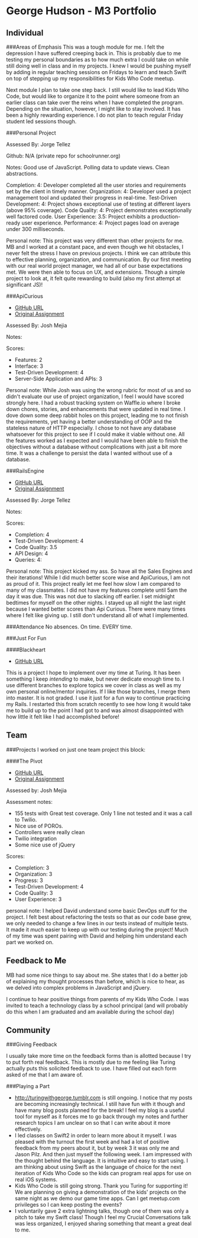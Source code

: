 George Hudson - M3 Portfolio
============================


Individual
----------------------------
###Areas of Emphasis
This was a tough module for me. I felt the depression I have suffered creeping
back in. This is probably due to me testing my personal boundaries as to how much
extra I could take on while still doing well in class and in my projects. I knew I
would be pushing myself by adding in regular teaching sessions on Fridays to learn
and teach Swift on top of stepping up my responsibilities for Kids Who Code meetup.

Next module I plan to take one step back. I still would like to lead Kids Who
Code, but would like to organize it to the point where someone from an earlier class
can take over the reins when I have completed the program. Depending on the situation,
however, I might like to stay involved. It has been a highly rewarding experience.
I do not plan to teach regular Friday student led sessions though.


###Personal Project

Assessed By: Jorge Tellez

Github: N/A (private repo for schoolrunner.org)

Notes: Good use of JavaScript. Polling data to update views. Clean abstractions.

Completion: 4: Developer completed all the user stories and requirements set by the client in timely manner.
Organization: 4: Developer used a project management tool and updated their progress in real-time.
Test-Driven Development: 4: Project shows exceptional use of testing at different layers (above 95% coverage).
Code Quality: 4: Project demonstrates exceptionally well factored code.
User Experience: 3.5: Project exhibits a production-ready user experience.
Performance: 4: Project pages load on average under 300 milliseconds.

Personal note: This project was very different than other projects for me. MB and
I worked at a constant pace, and even though we hit obstacles, I never felt the
stress I have on previous projects. I think we can attribute this to effective
planning, organization, and communication. By our first meeting with our real world
project manager, we had all of our base expectations met. We were then able to
focus on UX, and extensions. Though a simple project to look at, it felt quite
rewarding to build (also my first attempt at significant JS)!

###ApiCurious
* [GitHub URL](https://github.com/Egogre/LitHub)
* [Original Assignment](http://tutorials.jumpstartlab.com/projects/traffic_spy.html)

Assessed By: Josh Mejia

Notes:

Scores:
* Features: 2
* Interface: 3
* Test-Driven Development: 4
* Server-Side Application and APIs: 3

Personal note: While Josh was using the wrong rubric for most of us and so didn't
evaluate our use of project organization, I feel I would have scored strongly here.
I had a robust tracking system on Waffle.io where I broke down chores, stories,
and enhancements that were updated in real time. I dove down some deep rabbit holes
on this project, leading me to not finish the requirements, yet having a better
understanding of OOP and the stateless nature of HTTP especially. I chose to not
have any database whatsoever for this project to see if I could make it viable
without one. All the features worked as I expected and I would have been able to
finish the objectives without a database without complications with just a bit more
time. It was a challenge to persist the data I wanted without use of a database.

###RailsEngine
* [GitHub URL](https://github.com/Egogre/rails_engine)
* [Original Assignment](https://github.com/turingschool/ruby-submissions/blob/master/1507/11-rails_engine.markdown)

Assessed By: Jorge Tellez

Notes:

Scores:
* Completion: 4
* Test-Driven Development: 4
* Code Quality: 3.5
* API Design: 4
* Queries: 4:

Personal note: This project kicked my ass. So have all the Sales Engines and their
iterations! While I did much better score wise and ApiCurious, I am not as proud of
it. This project really let me feel how slow I am compared to many of my classmates.
I did not have my features complete until 5am the day it was due. This was not due
to slacking off earlier. I set midnight bedtimes for myself on the other nights. I
stayed up all night the last night because I wanted better scores than Api Curious.
There were many times where I felt like giving up. I still don't understand all
of what I implemented.

###Attendance
No absences. On time. EVERY time.

###Just For Fun

####Blackheart
* [GitHub URL](https://github.com/Egogre/blackheart)

This is a project I hope to implement over my time at Turing. It has been something I keep *intending* to make, but never dedicate enough time to. I use different branches to explore topics we cover in class as well as my own personal online/mentor inquiries. If I like those branches, I merge them into master. It is not graded. I use it just for a fun way to continue practicing my Rails. I restarted this from scratch recently
to see how long it would take me to build up to the point I had got to and was almost
disappointed with how little it felt like I had accomplished before!


Team
--------------------------------------
###Projects
I worked on just one team project this block:

####The Pivot
* [GitHub URL](https://github.com/ChrisCenatie/the_pivot)
* [Original Assignment](http://tutorials.jumpstartlab.com/projects/traffic_spy.html)

Assessed by: Josh Mejia

Assessment notes:

* 155 tests with Great test coverage. Only 1 line not tested and it was a call to Twilio.
* Nice use of POROs.
* Controllers were really clean
* Twilio integration
* Some nice use of jQuery

Scores:

* Completion: 3
* Organization: 3
* Progress: 3
* Test-Driven Development: 4
* Code Quality: 3
* User Experience: 3

personal note: I helped David understand some basic DevOps stuff for the project.
I felt best about refactoring the tests so that as our code base grew, we only
needed to change a few lines in our tests instead of multiple tests. It made it
*much* easier to keep up with our testing during the project! Much of my time
was spent pairing with David and helping him understand each part we worked on.   


Feedback to Me
--------------------------------------
MB had some nice things to say about me. She states that I do a better job of
explaining my thought processes than before, which is nice to hear, as we delved
into complex problems in JavaScript and jQuery.

I continue to hear positive things from parents of my Kids Who Code. I was invited
to teach a technology class by a school principal (and will probably do this when
I am graduated and am available during the school day)


Community
-------------------------------------

###Giving Feedback

I usually take more time on the feedback forms than is allotted because I try to put
forth real feedback. This is mostly due to me feeling like Turing actually puts
this solicited feedback to use. I have filled out each form asked of me that I am
aware of.  

###Playing a Part

* http://turingwithgeorge.tumblr.com is still ongoing. I notice that my posts are
  becoming increasingly technical. I still have fun with it though and have many
  blog posts planned for the break! I feel my blog is a useful tool for myself as
  it forces me to go back through my notes and further research topics I am unclear
  on so that I can write about it more effectively.
* I led classes on Swift2 in order to learn more about it myself. I was pleased
  with the turnout the first week and had a lot of positive feedback from my peers
  about it, but by week 3 it was only me and Jason Pilz. And then just myself the
  following week. I am impressed with the thought behind the language. It is
  intuitive and easy to start using. I am thinking about using Swift as the
  language of choice for the next iteration of Kids Who Code so the kids can program
  real apps for use on real iOS systems.
* Kids Who Code is still going strong. Thank you Turing for supporting it! We are
  planning on giving a demonstration of the kids' projects on the same night as we
  demo our game time apps. Can I get meetup.com privileges so I can keep posting
  the events?
* I voluntarily gave 2 extra lightning talks, though one of them was only a pitch
  to take my Swift class! Though I feel my Crucial Conversations talk was less
  organized, I enjoyed sharing something that meant a great deal to me. 
